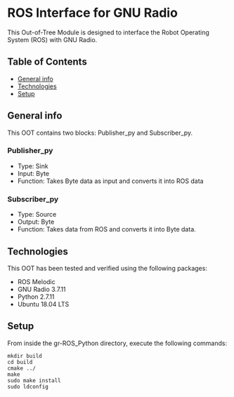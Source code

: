 # ROS Interface for GNU Radio
This Out-of-Tree Module is designed to interface the Robot Operating System (ROS) with GNU Radio.

## Table of Contents
* [General info](#general-info)
* [Technologies](#technologies)
* [Setup](#setup)

## General info
This OOT contains two blocks: Publisher_py and Subscriber_py. 
### Publisher_py
* Type: Sink
* Input: Byte
* Function: Takes Byte data as input and converts it into ROS data
### Subscriber_py
* Type: Source
* Output: Byte
* Function: Takes data from ROS and converts it into Byte data.
## Technologies
This OOT has been tested and verified using the following packages:
* ROS Melodic
* GNU Radio 3.7.11
* Python 2.7.11
* Ubuntu 18.04 LTS

## Setup
From inside the gr-ROS_Python directory, execute the following commands:
```
mkdir build
cd build
cmake ../
make
sudo make install
sudo ldconfig
```
